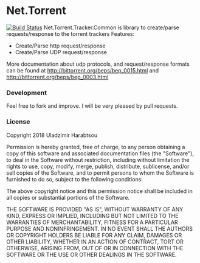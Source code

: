 # Net.Torrent
[![Build Status](https://travis-ci.com/l0nley/Net.Torrent.Tracker.Common.svg?branch=master)](https://travis-ci.com/l0nley/Net.Torrent.Tracker.Common)
Net.Torrent.Tracker.Common is library to create/parse requests/response to the torrent trackers
Features:
  - Create/Parse http request/response 
  - Create/Parse UDP request/response

More documentation about udp protocols, and request/response formats can be found at http://bittorrent.org/beps/bep_0015.html and http://bittorrent.org/beps/bep_0003.html

### Development
Feel free to fork and improve. I will be very pleased by pull requests.
### License
Copyright 2018 Uladzimir Harabtsou

Permission is hereby granted, free of charge, to any person obtaining a copy of this software and associated documentation files (the "Software"), to deal in the Software without restriction, including without limitation the rights to use, copy, modify, merge, publish, distribute, sublicense, and/or sell copies of the Software, and to permit persons to whom the Software is furnished to do so, subject to the following conditions:

The above copyright notice and this permission notice shall be included in all copies or substantial portions of the Software.

THE SOFTWARE IS PROVIDED "AS IS", WITHOUT WARRANTY OF ANY KIND, EXPRESS OR IMPLIED, INCLUDING BUT NOT LIMITED TO THE WARRANTIES OF MERCHANTABILITY, FITNESS FOR A PARTICULAR PURPOSE AND NONINFRINGEMENT. IN NO EVENT SHALL THE AUTHORS OR COPYRIGHT HOLDERS BE LIABLE FOR ANY CLAIM, DAMAGES OR OTHER LIABILITY, WHETHER IN AN ACTION OF CONTRACT, TORT OR OTHERWISE, ARISING FROM, OUT OF OR IN CONNECTION WITH THE SOFTWARE OR THE USE OR OTHER DEALINGS IN THE SOFTWARE.